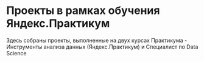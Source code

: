 # Проекты в рамках обучения Яндекс.Практикум
Здесь собраны проекты,  выполненные на двух курсах Практикума - Инструменты анализа данных (Яндекс.Практикум) и Специалист по Data Science
